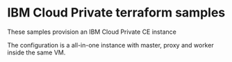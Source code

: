 # IBM Cloud Private terraform samples

These samples provision an IBM Cloud Private CE instance

The configuration is a all-in-one instance with master, proxy and worker inside the same VM.
